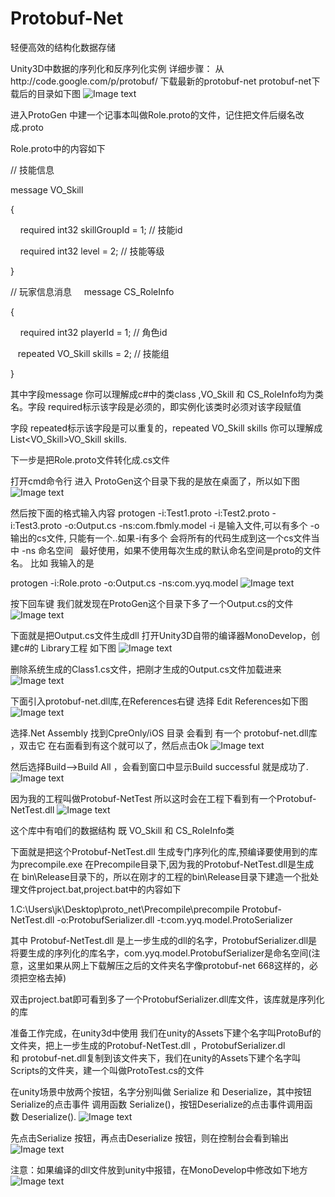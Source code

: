 # Protobuf-Net

轻便高效的结构化数据存储

Unity3D中数据的序列化和反序列化实例
详细步骤：
从http://code.google.com/p/protobuf/ 下载最新的protobuf-net
protobuf-net下载后的目录如下图
![Image text](https://raw.github.com/nongzhang/Protobuf-Net/master/processingguide/1.png)

进入ProtoGen 中建一个记事本叫做Role.proto的文件，记住把文件后缀名改成.proto

Role.proto中的内容如下

// 技能信息  

message VO_Skill  

{  

    required int32 skillGroupId = 1; // 技能id 

    required int32 level = 2; // 技能等级  

}  

// 玩家信息消息  
 
message CS_RoleInfo 

{ 

    required int32 playerId = 1; // 角色id

   repeated VO_Skill skills = 2; // 技能组  

} 

其中字段message 你可以理解成c#中的类class ,VO_Skill 和 CS_RoleInfo均为类名。字段 required标示该字段是必须的，即实例化该类时必须对该字段赋值

字段 repeated标示该字段是可以重复的，repeated VO_Skill skills 你可以理解成 List<VO_Skill>VO_Skill skills.

下一步是把Role.proto文件转化成.cs文件

打开cmd命令行 进入 ProtoGen这个目录下我的是放在桌面了，所以如下图
![Image text](https://raw.github.com/nongzhang/Protobuf-Net/master/processingguide/2.png)

然后按下面的格式输入内容
protogen -i:Test1.proto -i:Test2.proto -i:Test3.proto -o:Output.cs -ns:com.fbmly.model
-i 是输入文件,可以有多个
-o 输出的cs文件, 只能有一个..如果-i有多个 会将所有的代码生成到这一个cs文件当中
-ns 命名空间   最好使用，如果不使用每次生成的默认命名空间是proto的文件名。
比如 我输入的是

protogen -i:Role.proto -o:Output.cs -ns:com.yyq.model
![Image text](https://raw.github.com/nongzhang/Protobuf-Net/master/processingguide/3.png)

按下回车键 我们就发现在ProtoGen这个目录下多了一个Output.cs的文件
![Image text](https://raw.github.com/nongzhang/Protobuf-Net/master/processingguide/4.png)

下面就是把Output.cs文件生成dll
打开Unity3D自带的编译器MonoDevelop，创建c#的 Library工程 如下图
![Image text](https://raw.github.com/nongzhang/Protobuf-Net/master/processingguide/5.png)

删除系统生成的Class1.cs文件，把刚才生成的Output.cs文件加载进来
![Image text](https://raw.github.com/nongzhang/Protobuf-Net/master/processingguide/6.png)

下面引入protobuf-net.dll库,在References右键 选择 Edit References如下图
![Image text](https://raw.github.com/nongzhang/Protobuf-Net/master/processingguide/7.png)

选择.Net Assembly 找到CpreOnly/iOS 目录 会看到 有一个 protobuf-net.dll库 ，双击它 在右面看到有这个就可以了，然后点击Ok
![Image text](https://raw.github.com/nongzhang/Protobuf-Net/master/processingguide/8.png)

然后选择Build-->Build All ，会看到窗口中显示Build successful 就是成功了.
![Image text](https://raw.github.com/nongzhang/Protobuf-Net/master/processingguide/9.png)

因为我的工程叫做Protobuf-NetTest 所以这时会在工程下看到有一个Protobuf-NetTest.dll
![Image text](https://raw.github.com/nongzhang/Protobuf-Net/master/processingguide/10.png)

这个库中有咱们的数据结构 既 VO_Skill 和 CS_RoleInfo类

下面就是把这个Protobuf-NetTest.dll 生成专门序列化的库,预编译要使用到的库为precompile.exe 在Precompile目录下,因为我的Protobuf-NetTest.dll是生成在 bin\Release目录下的，所以在刚才的工程的bin\Release目录下建造一个批处理文件project.bat,project.bat中的内容如下

1.C:\Users\jk\Desktop\proto_net\Precompile\precompile Protobuf-NetTest.dll -o:ProtobufSerializer.dll -t:com.yyq.model.ProtoSerializer 

其中 Protobuf-NetTest.dll 是上一步生成的dll的名字，ProtobufSerializer.dll是将要生成的序列化的库名字，com.yyq.model.ProtobufSerializer是命名空间(注意，这里如果从网上下载解压之后的文件夹名字像protobuf-net 668这样的，必须把空格去掉)

双击project.bat即可看到多了一个ProtobufSerializer.dll库文件，该库就是序列化的库

准备工作完成，在unity3d中使用
我们在unity的Assets下建个名字叫ProtoBuf的文件夹，把上一步生成的Protobuf-NetTest.dll ，ProtobufSerializer.dl 和 protobuf-net.dll复制到该文件夹下，我们在unity的Assets下建个名字叫Scripts的文件夹，建一个叫做ProtoTest.cs的文件

在unity场景中放两个按钮，名字分别叫做 Serialize 和 Deserialize，其中按钮Serialize的点击事件 调用函数 Serialize()，按钮Deserialize的点击事件调用函数 Deserialize().
![Image text](https://raw.github.com/nongzhang/Protobuf-Net/master/processingguide/11.png)

先点击Serialize 按钮，再点击Deserialize 按钮，则在控制台会看到输出
![Image text](https://raw.github.com/nongzhang/Protobuf-Net/master/processingguide/12.png)

注意：如果编译的dll文件放到unity中报错，在MonoDevelop中修改如下地方
![Image text](https://raw.github.com/nongzhang/Protobuf-Net/master/processingguide/13.png)
